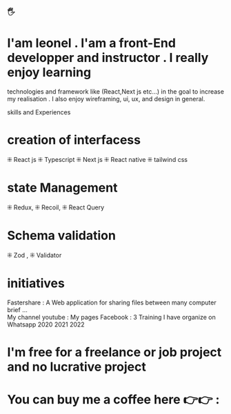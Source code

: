 
 ### 🖐
 #  I'am leonel . I'am a front-End developper and instructor . I really enjoy learning 
 
  technologies and framework like (React,Next js etc...) in the goal to increase my realisation . I also enjoy wireframing, ui, ux, and design in general.

 skills and Experiences 
 
# creation of interfacess 
 ⁜ React js  ⁜ Typescript   ⁜ Next  js  ⁜ React native  ⁜ tailwind css 

# state Management  
 ⁜ Redux, ⁜ Recoil, ⁜ React Query 

<!-- # Animation : GSAP LENIS  -->

# Schema validation 
 ⁜ Zod ,  ⁜ Validator


# initiatives 

 Fastershare : A Web application for sharing files between many computer brief ...  
 My channel youtube :
 My pages Facebook :
3 Training I have organize on Whatsapp 2020 2021 2022 

# I'm free for a freelance or job project and no lucrative project
# You can buy me a coffee here  👉👉 : 



<!--
**Leoneldev532/Leoneldev532** is a ✨ _special_ ✨ repository because its `README.md` (this file) appears on your GitHub profile.

Here are some ideas to get you started:

- 🔭 I’m currently working on ...
- 🌱 I’m currently learning ...
- 👯 I’m looking to collaborate on ...
- 🤔 I’m looking for help with ...
- 💬 Ask me about ...
- 📫 How to reach me: ...
- 😄 Pronouns: ...
- ⚡ Fun fact: ...
-->
